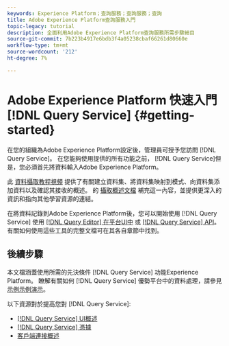 ```yaml
---
keywords: Experience Platform；查詢服務；查詢服務；查詢
title: Adobe Experience Platform查詢服務入門
topic-legacy: tutorial
description: 全面利用Adobe Experience Platform查詢服務所需步驟細目
source-git-commit: 7b223b4917e6bdb3f4a05238cbaf66261d80660e
workflow-type: tm+mt
source-wordcount: '212'
ht-degree: 7%

---
```


#  Adobe Experience Platform 快速入門[!DNL Query Service] {#getting-started}

在您的組織為Adobe Experience Platform設定後，管理員可授予您訪問 [!DNL Query Service]。 在您能夠使用提供的所有功能之前， [!DNL Query Service]但是，您必須首先將資料輸入Adobe Experience Platform。

此 [資料攝取教程視頻](https://experienceleague.adobe.com/docs/platform-learn/tutorials/data-ingestion/create-datasets-and-ingest-data.html) 提供了有關建立資料集、將資料集映射到模式、向資料集添加資料以及確認其接收的概述。 的 [攝取概述文檔](../../ingestion/home.md) 補充這一內容，並提供更深入的資訊和指向其他學習資源的連結。

在將資料記錄到Adobe Experience Platform後，您可以開始使用 [!DNL Query Service] 使用 [[!DNL Query Editor] 在平台UI中](../ui/user-guide.md) 或 [[!DNL Query Service] API](../api/getting-started.md)。 有關如何使用這些工具的完整文檔可在其各自章節中找到。

## 後續步驟

本文檔涵蓋使用所需的先決條件 [!DNL Query Service] 功能Experience Platform。 瞭解有關如何 [!DNL Query Service] 優勢平台中的資料處理，請參見 [示例示例演示](../use-cases/abandoned-cart.md)。

以下資源對於提高您對 [!DNL Query Service]:

- [[!DNL Query Service] UI概述](../ui/overview.md)
- [[!DNL Query Service] 憑據](../ui/credentials.md)
- [客戶端連接概述](../clients/overview.md)
